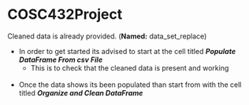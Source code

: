 # COSC432Project
Cleaned data is already provided. (<strong>Named:</strong> data_set_replace) <br>
<ul>
<li>In order to get started its advised to start at the cell titled
<strong><i>Populate DataFrame From csv File</i></strong>
<ul> 
<li>This is to check that the cleaned data is present and working</li>
</ul>
<br>
</li>
<li>Once the data shows its been populated than start from with the cell titled <strong><i>Organize and Clean DataFrame </i></strong></li>
</ul>
